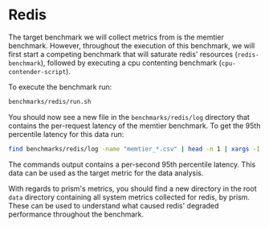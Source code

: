 # Redis

The target benchmark we will collect metrics from is the memtier benchmark. However, throughout the execution of this benchmark, we will first start a competing benchmark that will saturate redis' resources (`redis-benchmark`), followed by executing a cpu contenting benchmark (`cpu-contender-script`).

To execute the benchmark run:
```bash
benchmarks/redis/run.sh
```

You should now see a new file in the `benchmarks/redis/log` directory that contains the per-request latency of the memtier benchmark. To get the 95th percentile latency for this data run:
```bash
find benchmarks/redis/log -name "memtier_*.csv" | head -n 1 | xargs -I @ bash -c 'cat @ | cargo r -r -p percentile-ps -- --time-factor 1000000 --percentile 0.95'
```

The commands output contains a per-second 95th percentile latency. This data can be used as the target metric for the data analysis.

With regards to prism's metrics, you should find a new directory in the root `data` directory containing all system metrics collected for redis, by prism. These can be used to understand what caused redis' degraded performance throughout the benchmark.
